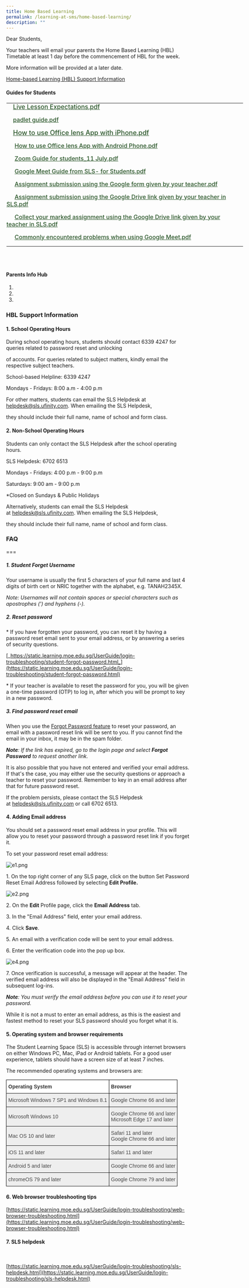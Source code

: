 ```yaml
---
title: Home Based Learning
permalink: /learning-at-sms/home-based-learning/
description: ""
---
```

Dear Students,

Your teachers will email your parents the Home Based Learning (HBL) Timetable at least 1 day before the commencement of HBL for the week.

More information will be provided at a later date.
  

[Home-based Learning (HBL) Support Information](https://stmargaretspri.moe.edu.sg/learning-at-smps/home-based-learning/hbl-support-information)

#### Guides for Students


<table class="ive_eobj_left ives_tab_kosong" style="margin: 0px 10px 0px 0px; outline: 0px; padding: 0px; border-collapse: collapse; float: left; border: 1px solid transparent; table-layout: fixed; width: 651.218px; height: 462px;"><tbody style="margin: 0px; outline: 0px; padding: 0px;"><tr style="margin: 0px; outline: 0px; padding: 0px;"><td style="margin: 0px; outline: 0px; padding: 0px 15px 15px 0px; vertical-align: top; width: 651px;"><a class="refobj" href="/files/Live%20Lesson%20Expectations.pdf" style="margin: 0px; outline: 0px; padding: 0px 4px 0px 18px; color: rgb(42, 86, 41); font-weight: 500; text-decoration: underline; background-repeat: no-repeat; font-size: 17px; background-image: url(&quot;/site/ctx/ficon/pdf.gif&quot;);">Live Lesson Expectations.pdf</a><br style="margin: 0px; outline: 0px; padding: 0px;"></td></tr><tr style="margin: 0px; outline: 0px; padding: 0px;"><td style="margin: 0px; outline: 0px; padding: 0px 15px 15px 0px; vertical-align: top; width: 60px;"><a class="refobj" href="/files/padlet%20guide.pdf" style="margin: 0px; outline: 0px; padding: 0px 4px 0px 18px; color: rgb(42, 86, 41); font-weight: 500; text-decoration: underline; background-repeat: no-repeat; background-image: url(&quot;/site/ctx/ficon/pdf.gif&quot;);">padlet guide.pdf</a></td></tr><tr style="margin: 0px; outline: 0px; padding: 0px;"><td style="margin: 0px; outline: 0px; padding: 0px 15px 15px 0px; vertical-align: top;"><a class="refobj" href="/files/How%20to%20use%20Office%20lens%20App%20with%20iPhone.pdf" style="margin: 0px; outline: 0px; padding: 0px 4px 0px 18px; color: rgb(42, 86, 41); font-weight: 500; text-decoration: underline; background-repeat: no-repeat; font-size: 17px; background-image: url(&quot;/site/ctx/ficon/pdf.gif&quot;);"><font size="4" style="margin: 0px; outline: 0px; padding: 0px;">How to use Office lens App with iPhone.pdf</font></a><span style="margin: 0px; outline: 0px; padding: 0px; font-size: 17px;">&nbsp;</span><font size="4" style="margin: 0px; outline: 0px; padding: 0px;"><br style="margin: 0px; outline: 0px; padding: 0px;"></font></td></tr><tr style="margin: 0px; outline: 0px; padding: 0px;"><td style="margin: 0px; outline: 0px; padding: 0px 15px 15px 0px; vertical-align: top;">&nbsp;<a class="refobj" href="/files/How%20to%20use%20Office%20lens%20App%20with%20Android%20Phone.pdf" style="margin: 0px; outline: 0px; padding: 0px 4px 0px 18px; color: rgb(42, 86, 41); font-weight: 500; text-decoration: underline; background-repeat: no-repeat; background-image: url(&quot;/site/ctx/ficon/pdf.gif&quot;);">How to use Office lens App with Android Phone.pdf</a>&nbsp;</td></tr><tr style="margin: 0px; outline: 0px; padding: 0px;"><td style="margin: 0px; outline: 0px; padding: 0px 15px 15px 0px; vertical-align: top;">&nbsp;<a class="refobj" href="/files/Zoom%20Guide%20for%20students%2011%20July.pdf" style="margin: 0px; outline: 0px; padding: 0px 4px 0px 18px; color: rgb(42, 86, 41); font-weight: 500; text-decoration: underline; background-repeat: no-repeat; background-image: url(&quot;/site/ctx/ficon/pdf.gif&quot;);">Zoom Guide for students_11 July.pdf</a></td></tr><tr style="margin: 0px; outline: 0px; padding: 0px;"><td style="margin: 0px; outline: 0px; padding: 0px 15px 15px 0px; vertical-align: top;">&nbsp;<a class="refobj" href="/files/Google%20Meet%20Guide%20from%20SLS%20for%20Students.pdf" style="margin: 0px; outline: 0px; padding: 0px 4px 0px 18px; color: rgb(42, 86, 41); font-weight: 500; text-decoration: underline; background-repeat: no-repeat; background-image: url(&quot;/site/ctx/ficon/pdf.gif&quot;);">Google Meet Guide from SLS- for Students.pdf</a></td></tr><tr style="margin: 0px; outline: 0px; padding: 0px;"><td style="margin: 0px; outline: 0px; padding: 0px 15px 15px 0px; vertical-align: top;">&nbsp;<a class="refobj" href="/files/Assignment%20submission%20using%20the%20Google%20form%20given%20by%20your%20teacher.pdf" style="margin: 0px; outline: 0px; padding: 0px 4px 0px 18px; color: rgb(42, 86, 41); font-weight: 500; text-decoration: underline; background-repeat: no-repeat; background-image: url(&quot;/site/ctx/ficon/pdf.gif&quot;);">Assignment submission using the Google form given by your teacher.pdf</a></td></tr><tr style="margin: 0px; outline: 0px; padding: 0px;"><td style="margin: 0px; outline: 0px; padding: 0px 15px 15px 0px; vertical-align: top;">&nbsp;<a class="refobj" href="/files/Assignment%20submission%20using%20the%20Google%20Drive%20link%20given%20by%20your%20teacher%20in%20SLS.pdf" style="margin: 0px; outline: 0px; padding: 0px 4px 0px 18px; color: rgb(42, 86, 41); font-weight: 500; text-decoration: underline; background-repeat: no-repeat; background-image: url(&quot;/site/ctx/ficon/pdf.gif&quot;);">Assignment submission using the Google Drive link given by your teacher in SLS.pdf</a></td></tr><tr style="margin: 0px; outline: 0px; padding: 0px;"><td style="margin: 0px; outline: 0px; padding: 0px 15px 15px 0px; vertical-align: top;">&nbsp;<a class="refobj" href="/files/Collect%20your%20marked%20assignment%20using%20the%20Google%20Drive%20link%20given%20by%20your%20teacher%20in%20SLS.pdf" style="margin: 0px; outline: 0px; padding: 0px 4px 0px 18px; color: rgb(42, 86, 41); font-weight: 500; text-decoration: underline; background-repeat: no-repeat; background-image: url(&quot;/site/ctx/ficon/pdf.gif&quot;);">Collect your marked assignment using the Google Drive link given by your teacher in SLS.pdf</a></td></tr><tr style="margin: 0px; outline: 0px; padding: 0px;"><td style="margin: 0px; outline: 0px; padding: 0px 15px 15px 0px; vertical-align: top;">&nbsp;<a class="refobj" href="/files/Commonly%20encountered%20problems%20when%20using%20Google%20Meet.pdf" style="margin: 0px; outline: 0px; padding: 0px 4px 0px 18px; color: rgb(42, 86, 41); font-weight: 500; text-decoration: underline; background-repeat: no-repeat; background-image: url(&quot;/site/ctx/ficon/pdf.gif&quot;);">Commonly encountered problems when using Google Meet.pdf</a>&nbsp;</td></tr></tbody></table>


<br><br>

#### Parents Info Hub

1. [](/files/Resource%20Kit%20-%20HBL.pdf)
2. [](/files/Resource%20Kit%20-%20HBL%20(Part%202).pdf)
3. [](/files/Resource%20Kit%20-%20HBL%20(Part%203).pdf)

### HBL Support Information

#### 1. School Operating Hours

During school operating hours, students should contact 6339 4247 for queries related to password reset and unlocking  

of accounts. For queries related to subject matters, kindly email the respective subject teachers.

  

School-based Helpline: 6339 4247

Mondays - Fridays: 8:00 a.m - 4:00 p.m  

  

For other matters, students can email the SLS Helpdesk at helpdesk@sls.ufinity.com. When emailing the SLS Helpdesk,

they should include their full name, name of school and form class.

  

#### 2. Non-School Operating Hours

Students can only contact the SLS Helpdesk after the school operating hours.  

  

SLS Helpdesk: 6702 6513

Mondays - Fridays: 4:00 p.m - 9:00 p.m

Saturdays: 9:00 am - 9:00 p.m  

\*Closed on Sundays & Public Holidays

  

Alternatively, students can email the SLS Helpdesk at [helpdesk@sls.ufinity.com](mailto:helpdesk@sls.ufinity.com). When emailing the SLS Helpdesk,

they should include their full name, name of school and form class.

 

### FAQ
===

##### 1. Student Forget Username  

  

Your username is usually the first 5 characters of your full name and last 4 digits of birth cert or NRIC together with the alphabet, e.g. TANAH2345X.

_Note: Usernames will not contain spaces or special characters such as apostrophes (') and hyphens (-)._

  

  

##### 2. Reset password

  

\* If you have forgotten your password, you can reset it by having a password reset email sent to your email address, or by answering a series of security questions.

[](https://stmargaretspri.moe.edu.sg/learning-at-sms-p/home-based-learning/goog_1428196432)

[_https://static.learning.moe.edu.sg/UserGuide/login-troubleshooting/student-forgot-password.html_](https://static.learning.moe.edu.sg/UserGuide/login-troubleshooting/student-forgot-password.html)

  

\* If your teacher is available to reset the password for you, you will be given a one-time password (OTP) to log in, after which you will be prompt to key in a new password.

  

  

##### 3. Find password reset email

When you use the [Forgot Password feature](https://mo.learning.moe.edu.sg/UserGuide/Vle/student/administration/forgot-password.html) to reset your password, an email with a password reset link will be sent to you. If you cannot find the email in your inbox, it may be in the spam folder.

_**Note**: If the link has expired, go to the login page and select **Forgot Password** to request another link._

  

It is also possible that you have not entered and verified your email address. If that's the case, you may either use the security questions or approach a teacher to reset your password. Remember to key in an email address after that for future password reset.

  

If the problem persists, please contact the SLS Helpdesk at [helpdesk@sls.ufinity.com](mailto:helpdesk@sls.ufinity.com) or call 6702 6513.

  

  
#### 4. Adding Email address

You should set a password reset email address in your profile. This will allow you to reset your password through a password reset link if you forget it.

  

To set your password reset email address:

  

![e1.png](/images/e11.png)  

  

1\. On the top right corner of any SLS page, click on the button Set Password Reset Email Address followed by selecting **Edit Profile.**

  

![e2.png](/images/e22.png)  

  

2\. On the **Edit** Profile page, click the **Email Address** tab.

3\. In the "Email Address" field, enter your email address.

4\. Click **Save**.

5\. An email with a verification code will be sent to your email address.

  

6\. Enter the verification code into the pop up box.

  

![e4.png](/images/e44.png)

  

7\. Once verification is successful, a message will appear at the header. The verified email address will also be displayed in the "Email Address" field in subsequent log-ins.

_**Note**: You must verify the email address before you can use it to reset your password._

  

While it is not a must to enter an email address, as this is the easiest and fastest method to reset your SLS password should you forget what it is.

  

  

#### 5. Operating system and browser requirements

  

The Student Learning Space (SLS) is accessible through internet browsers on either Windows PC, Mac, iPad or Android tablets. For a good user experience, tablets should have a screen size of at least 7 inches.

  

The recommended operating systems and browsers are:

  <style type="text/css">
.tg  {border-collapse:collapse;border-spacing:0;}
.tg td{border-color:black;border-style:solid;border-width:1px;font-family:Arial, sans-serif;font-size:14px;
  overflow:hidden;padding:10px 5px;word-break:normal;}
.tg th{border-color:black;border-style:solid;border-width:1px;font-family:Arial, sans-serif;font-size:14px;
  font-weight:normal;overflow:hidden;padding:10px 5px;word-break:normal;}
.tg .tg-6vty{background-color:#FFF;color:#333;font-weight:bold;text-align:left;vertical-align:middle}
.tg .tg-mppl{background-color:#EEE;color:#444;text-align:left;vertical-align:top}
.tg .tg-vlwp{background-color:#EEE;color:#444;text-align:left;vertical-align:middle}
</style>
<table class="tg">
<thead>
  <tr>
    <th class="tg-6vty"><span style="color:#333;background-color:#FFF">Operating System</span></th>
    <th class="tg-6vty"><span style="color:#333;background-color:#FFF">Browser</span></th>
  </tr>
</thead>
<tbody>
  <tr>
    <td class="tg-vlwp"><span style="color:#444;background-color:#EEE">Microsoft Windows 7 SP1 and Windows 8.1</span></td>
    <td class="tg-mppl">Google Chrome 66 and later</td>
  </tr>
  <tr>
    <td class="tg-vlwp"><span style="color:#444;background-color:#EEE">Microsoft Windows 10</span></td>
    <td class="tg-mppl">Google Chrome 66 and later<br>Microsoft Edge 17 and later</td>
  </tr>
  <tr>
    <td class="tg-vlwp"><span style="color:#444;background-color:#EEE">Mac OS 10 and later</span></td>
    <td class="tg-mppl">Safari 11 and later<br>Google Chrome 66 and later</td>
  </tr>
  <tr>
    <td class="tg-vlwp"><span style="color:#444;background-color:#EEE">iOS 11 and later</span></td>
    <td class="tg-mppl">Safari 11 and later</td>
  </tr>
  <tr>
    <td class="tg-vlwp"><span style="color:#444;background-color:#EEE">Android 5 and later</span></td>
    <td class="tg-mppl">Google Chrome 66 and later</td>
  </tr>
  <tr>
    <td class="tg-vlwp"><span style="color:#444;background-color:#EEE">chromeOS 79 and later</span></td>
    <td class="tg-mppl">Google Chrome 79 and later</td>
  </tr>
</tbody>
</table>

  

#### 6. Web browser troubleshooting tips

[https://static.learning.moe.edu.sg/UserGuide/login-troubleshooting/web-browser-troubleshooting.html](https://static.learning.moe.edu.sg/UserGuide/login-troubleshooting/web-browser-troubleshooting.html)

  

  

#### 7. SLS helpdesk

[  
](https://stmargaretspri.moe.edu.sg/learning-at-sms-p/home-based-learning/goog_29713546)

[https://static.learning.moe.edu.sg/UserGuide/login-troubleshooting/sls-helpdesk.html](https://static.learning.moe.edu.sg/UserGuide/login-troubleshooting/sls-helpdesk.html)